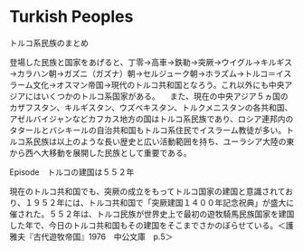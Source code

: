 # Turkish Peoples

トルコ系民族のまとめ

登場した民族と国家をあげると、丁零→高車→鉄勒→突厥→ウイグル→キルギス→カラハン朝→ガズニ（ガズナ）朝→セルジューク朝→ホラズム→トルコ＝イスラーム文化→オスマン帝国→現代のトルコ共和国となろう。これ以外にも中央アジアにはいくつかのトルコ系国家がある。
　また、現在の中央アジア５ヵ国のカザフスタン、キルギスタン、ウズベキスタン、トルクメニスタンの各共和国、アゼルバイジャンなどカフカス地方の国はトルコ系民族であり、ロシア連邦内のタタールとバシキールの自治共和国もトルコ系住民でイスラーム教徒が多い。トルコ系民族は以上のような長い歴史と広い活動範囲を持ち、ユーラシア大陸の東から西へ大移動を展開した民族として重要である。

Episode　トルコの建国は５５２年

現在のトルコ共和国でも、突厥の成立をもってトルコ国家の建国と意識されており、１９５２年には、トルコ共和国で「突厥建国１４００年記念祝典」が盛大に催された。５５２年は、トルコ民族が世界史上で最初の遊牧騎馬民族国家を建国した年で、今日のトルコ共和国もその建国をそこまでさかのぼらせている。＜護雅夫『古代遊牧帝国』1976　中公文庫　p.5＞